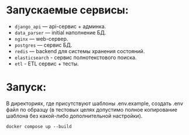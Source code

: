 # Запускаемые сервисы:
 
- `django_api` — api-сервис + админка. 
- `data_parser` — initial наполнение БД.
- `nginx` — web-сервер.
- `postgres` — сервис БД.
- `redis` — backend для системы хранения состояний.
- `elasticsearch` - сервис полнотекстового поиска.
- `etl` - ETL сервис + тесты.

# Запуск:

В директориях, где присутствуют шаблоны .env.example, создать .env файл по образцу (в тестовых целях 
допустимо полное копирование шаблона без какой-либо дополнительной настройки). 

`docker compose up --build`
